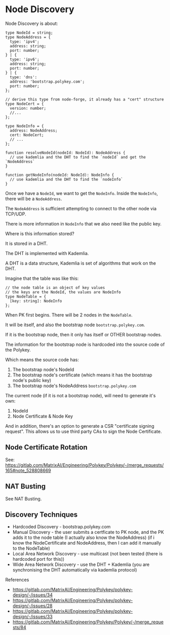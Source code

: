# Node Discovery

Node Discovery is about:

```
type NodeId = string;
type NodeAddress = {
  type: 'ipv4';
  address: string;
  port: number;
} | {
  type: 'ipv6';
  address: string;
  port: number;
} | {
  type: 'dns':
  address: 'bootstrap.polykey.com';
  port: number;
};

// derive this type from node-forge, it already has a "cert" structure
type NodeCert = {
  version: number;
  //...
};

type NodeInfo = {
  address: NodeAddress;
  cert: NodeCert;
  // ...
};

function resolveNodeId(nodeId: NodeId): NodeAddress {
  // use kademlia and the DHT to find the `nodeId` and get the `NodeAddress`
}

function getNodeInfo(nodeId: NodeId): NodeInfo {
  // use kademlia and the DHT to find the `nodeInfo`
}
```

Once we have a `NodeId`, we want to get the `NodeInfo`. Inside the `NodeInfo`, there will be a `NodeAddress`.

The `NodeAddress` is sufficient attempting to connect to the other node via TCP/UDP.

There is more information in `NodeInfo` that we also need like the public key.

Where is this information stored?

It is stored in a DHT.

The DHT is implemented with Kademlia.

A DHT is a data structure, Kademlia is set of algorithms that work on the DHT.

Imagine that the table was like this:

```
// the node table is an object of key values
// the keys are the NodeId, the values are NodeInfo
type NodeTable = {
  [key: string]: NodeInfo
};
```

When PK first begins. There will be 2 nodes in the `NodeTable`.

It will be itself, and also the bootstrap node `bootstrap.polykey.com`.

If it is the bootstrap node, then it only has itself or OTHER bootstrap nodes.

The information for the bootstrap node is hardcoded into the source code of the Polykey.

Which means the source code has:

1. The bootstrap node's NodeId
2. The bootstrap node's certificate (which means it has the bootstrap node's public key)
3. The bootstrap node's NodeAddress `bootstrap.polykey.com`

The current node (if it is not a bootstrap node), will need to generate it's own:

1. NodeId
2. Node Certificate & Node Key

And in addition, there's an option to generate a CSR "certificate signing request". This allows us to use third party CAs to sign the Node Certificate.

## Node Certificate Rotation

See: https://gitlab.com/MatrixAI/Engineering/Polykey/Polykey/-/merge_requests/165#note_528808669

## NAT Busting

See NAT Busting.

## Discovery Techniques

- Hardcoded Discovery - bootstrap.polykey.com
- Manual Discovery - the user submits a certficate to PK node, and the PK adds it to the node table (I actually also know the NodeAddress) (if i know the NodeCertificate and NodeAddress, then I can add it manually to the NodeTable)
- Local Area Network Discovery - use multicast (not been tested (there is hardcoded port for this))
- Wide Area Network Discovery - use the DHT + Kademlia (you are synchronising the DHT automatically via kademlia protocol)

References

- https://gitlab.com/MatrixAI/Engineering/Polykey/polykey-design/-/issues/34
- https://gitlab.com/MatrixAI/Engineering/Polykey/polykey-design/-/issues/28
- https://gitlab.com/MatrixAI/Engineering/Polykey/polykey-design/-/issues/33
- https://gitlab.com/MatrixAI/Engineering/Polykey/Polykey/-/merge_requests/84
